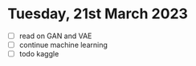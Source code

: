 # Tuesday, 21st March 2023

- [  ] read on GAN and VAE
- [  ] continue machine learning
- [  ] todo kaggle
